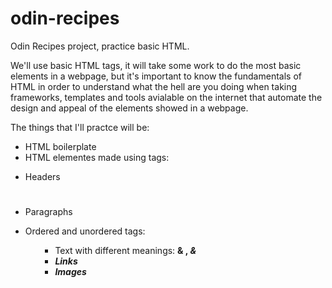 # odin-recipes
Odin Recipes project, practice basic HTML.

We'll use basic HTML tags, it will take some work to do the most basic
elements in a webpage, but it's important to know the fundamentals of
HTML in order to understand what the hell are you doing when taking
frameworks, templates and tools avialable on the internet that automate
the design and appeal of the elements showed in a webpage.

The things that I'll practce will be:
- HTML boilerplate
- HTML elementes made using tags:
 * Headers <h1>
 * Paragraphs <p>
 * Ordered and unordered tags: <ol> <ul>
 * Text with different meanings: <strong> & <b>, <em> & <i>
 * Links <a>
 * Images <img>